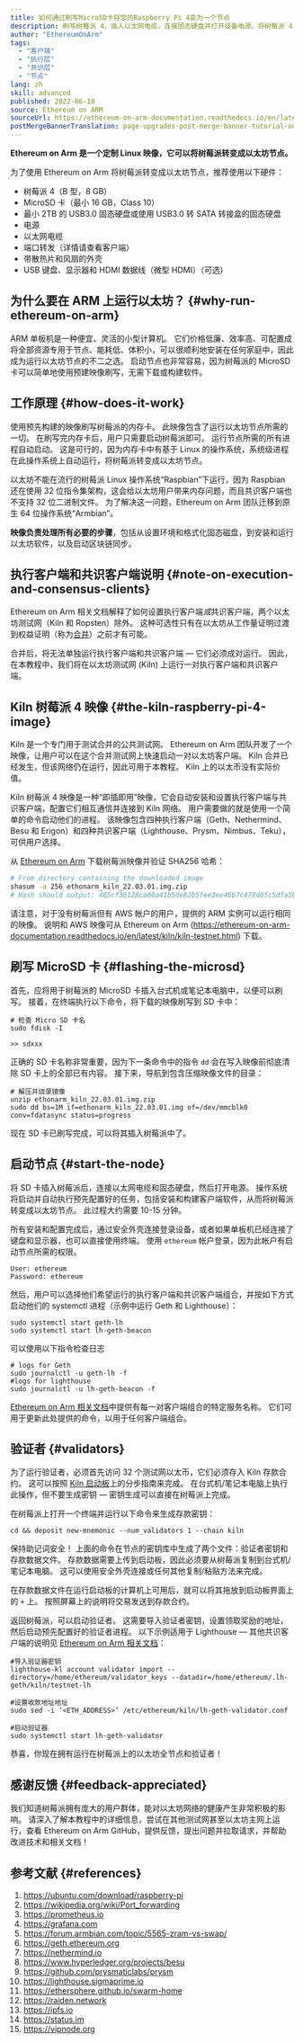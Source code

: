```yaml
---
title: 如何通过刷写MicroSD卡将您的Raspberry Pi 4变为一个节点
description: 刷写树莓派 4，插入以太网电缆，连接固态硬盘并打开设备电源，将树莓派 4 变为以太坊全节点 + 验证者。
author: "EthereumOnArm"
tags:
  - "客户端"
  - "执行层"
  - "共识层"
  - "节点"
lang: zh
skill: advanced
published: 2022-06-10
source: Ethereum on ARM
sourceUrl: https://ethereum-on-arm-documentation.readthedocs.io/en/latest/kiln/kiln-testnet.html
postMergeBannerTranslation: page-upgrades-post-merge-banner-tutorial-ood
---
```


**Ethereum on Arm 是一个定制 Linux 映像，它可以将树莓派转变成以太坊节点。**

为了使用 Ethereum on Arm 将树莓派转变成以太坊节点，推荐使用以下硬件：

- 树莓派 4（B 型，8 GB）
- MicroSD 卡（最小 16 GB，Class 10）
- 最小 2TB 的 USB3.0 固态硬盘或使用 USB3.0 转 SATA 转接盒的固态硬盘
- 电源
- 以太网电缆
- 端口转发（详情请查看客户端）
- 带散热片和风扇的外壳
- USB 键盘、显示器和 HDMI 数据线（微型 HDMI）（可选）

## 为什么要在 ARM 上运行以太坊？ {#why-run-ethereum-on-arm}

ARM 单板机是一种便宜、灵活的小型计算机。 它们价格低廉、效率高、可配置成将全部资源专用于节点、能耗低、体积小，可以很顺利地安装在任何家庭中，因此成为运行以太坊节点的不二之选。 启动节点也非常容易，因为树莓派的 MicroSD 卡可以简单地使用预建映像刷写，无需下载或构建软件。

## 工作原理 {#how-does-it-work}

使用预先构建的映像刷写树莓派的内存卡。 此映像包含了运行以太坊节点所需的一切。 在刷写完内存卡后，用户只需要启动树莓派即可。 运行节点所需的所有进程自动启动。 这是可行的，因为内存卡中有基于 Linux 的操作系统，系统级进程在此操作系统上自动运行，将树莓派转变成以太坊节点。

以太坊不能在流行的树莓派 Linux 操作系统“Raspbian”下运行，因为 Raspbian 还在使用 32 位指令集架构，这会给以太坊用户带来内存问题，而且共识客户端也不支持 32 位二进制文件。 为了解决这一问题，Ethereum on Arm 团队迁移到原生 64 位操作系统“Armbian”。

**映像负责处理所有必要的步骤**，包括从设置环境和格式化固态磁盘，到安装和运行以太坊软件，以及启动区块链同步。

## 执行客户端和共识客户端说明 {#note-on-execution-and-consensus-clients}

Ethereum on Arm 相关文档解释了如何设置执行客户端*或*共识客户端，两个以太坊测试网（Kiln 和 Ropsten）除外。 这种可选性只有在以太坊从工作量证明过渡到权益证明（称为[合并](/roadmap/merge)）之前才有可能。

<InfoBanner>
合并后，将无法单独运行执行客户端和共识客户端 — 它们必须成对运行。 因此，在本教程中，我们将在以太坊测试网 (Kiln) 上运行一对执行客户端和共识客户端。
</InfoBanner>

## Kiln 树莓派 4 映像 {#the-kiln-raspberry-pi-4-image}

Kiln 是一个专门用于测试合并的公共测试网。 Ethereum on Arm 团队开发了一个映像，让用户可以在这个合并测试网上快速启动一对以太坊客户端。 Kiln 合并已经发生，但该网络仍在运行，因此可用于本教程。 Kiln 上的以太币没有实际价值。

Kiln 树莓派 4 映像是一种“即插即用”映像，它会自动安装和设置执行客户端与共识客户端，配置它们相互通信并连接到 Kiln 网络。 用户需要做的就是使用一个简单的命令启动他们的进程。 该映像包含四种执行客户端（Geth、Nethermind、Besu 和 Erigon）和四种共识客户端（Lighthouse、Prysm、Nimbus、Teku），可供用户选择。

从 [Ethereum on Arm](https://ethereumonarm-my.sharepoint.com/:u:/p/dlosada/ES56R_SuvaVFkiMO1Tgnf6kB7lEbBfla5c2c18E3WQRJzA?download=1) 下载树莓派映像并验证 SHA256 哈希：

```sh
# From directory containing the downloaded image
shasum -a 256 ethonarm_kiln_22.03.01.img.zip
# Hash should output: 485cf36128ca60a41b5de82b5fee3ee46b7c479d0fc5dfa5b9341764414c4c57
```

请注意，对于没有树莓派但有 AWS 帐户的用户，提供的 ARM 实例可以运行相同的映像。 说明和 AWS 映像可从 Ethereum on Arm (https://ethereum-on-arm-documentation.readthedocs.io/en/latest/kiln/kiln-testnet.html) 下载。

## 刷写 MicroSD 卡 {#flashing-the-microsd}

首先，应将用于树莓派的 MicroSD 卡插入台式机或笔记本电脑中，以便可以刷写。 接着，在终端执行以下命令，将下载的映像刷写到 SD 卡中：

```shell
# 检查 Micro SD 卡名
sudo fdisk -I

>> sdxxx
```

正确的 SD 卡名称非常重要，因为下一条命令中的指令 `dd` 会在写入映像前彻底清除 SD 卡上的全部已有内容。 接下来，导航到包含压缩映像文件的目录：

```shell
# 解压并烧录镜像
unzip ethonarm_kiln_22.03.01.img.zip
sudo dd bs=1M if=ethonarm_kiln_22.03.01.img of=/dev/mmcblk0 conv=fdatasync status=progress
```

现在 SD 卡已刷写完成，可以将其插入树莓派中了。

## 启动节点 {#start-the-node}

将 SD 卡插入树莓派后，连接以太网电缆和固态硬盘，然后打开电源。 操作系统将启动并自动执行预先配置好的任务，包括安装和构建客户端软件，从而将树莓派转变成以太坊节点。 此过程大约需要 10-15 分钟。

所有安装和配置完成后，通过安全外壳连接登录设备，或者如果单板机已经连接了键盘和显示器，也可以直接使用终端。 使用 `ethereum` 帐户登录，因为此帐户有启动节点所需的权限。

```shell
User: ethereum
Password: ethereum
```

然后，用户可以选择他们希望运行的执行客户端和共识客户端组合，并按如下方式启动他们的 systemctl 进程（示例中运行 Geth 和 Lighthouse）：

```shell
sudo systemctl start geth-lh
sudo systemctl start lh-geth-beacon
```

可以使用以下指令检查日志

```shell
# logs for Geth
sudo journalctl -u geth-lh -f
#logs for lighthouse
sudo journalctl -u lh-geth-beacon -f
```

[Ethereum on Arm 相关文档](https://ethereum-on-arm-documentation.readthedocs.io/en/latest/kiln/kiln-testnet.html#id2)中提供有每一对客户端组合的特定服务名称。 它们可用于更新此处提供的命令，以用于任何客户端组合。

## 验证者 {#validators}

为了运行验证者，必须首先访问 32 个测试网以太币，它们必须存入 Kiln 存款合约。 这可以按照 [Kiln 启动板](https://kiln.launchpad.ethereum.org/en/)上的分步指南来完成。 在台式机/笔记本电脑上执行此操作，但不要生成密钥 — 密钥生成可以直接在树莓派上完成。

在树莓派上打开一个终端并运行以下命令来生成存款密钥：

```
cd && deposit new-mnemonic --num_validators 1 --chain kiln
```

保持助记词安全！ 上面的命令在节点的密钥库中生成了两个文件：验证者密钥和存款数据文件。 存款数据需要上传到启动板，因此必须要从树莓派复制到台式机/笔记本电脑。 这可以使用安全外壳连接或任何其他复制/粘贴方法来完成。

在存款数据文件在运行启动板的计算机上可用后，就可以将其拖放到启动板界面上的 `+` 上。 按照屏幕上的说明将交易发送到存款合约。

返回树莓派，可以启动验证者。 这需要导入验证者密钥，设置领取奖励的地址，然后启动预先配置好的验证者进程。 以下示例适用于 Lighthouse — 其他共识客户端的说明见 [Ethereum on Arm 相关文档](https://ethereum-on-arm-documentation.readthedocs.io/en/latest/kiln/kiln-testnet.html#lighthouse)：

```shell
#导入验证器密钥
lighthouse-kl account validator import --directory=/home/ethereum/validator_keys --datadir=/home/ethereum/.lh-geth/kiln/testnet-lh

#设置收款地址地址
sudo sed -i ‘<ETH_ADDRESS>’ /etc/ethereum/kiln/lh-geth-validator.conf

#启动验证器
sudo systemctl start lh-geth-validator
```

恭喜，你现在拥有运行在树莓派上的以太坊全节点和验证者！

## 感谢反馈 {#feedback-appreciated}

我们知道树莓派拥有庞大的用户群体，能对以太坊网络的健康产生非常积极的影响。 请深入了解本教程中的详细信息，尝试在其他测试网甚至以太坊主网上运行，查看 Ethereum on Arm GitHub，提供反馈，提出问题并拉取请求，并帮助改进技术和相关文档！

## 参考文献 {#references}

1. https://ubuntu.com/download/raspberry-pi
2. https://wikipedia.org/wiki/Port_forwarding
3. https://prometheus.io
4. https://grafana.com
5. https://forum.armbian.com/topic/5565-zram-vs-swap/
6. https://geth.ethereum.org
7. https://nethermind.io
8. https://www.hyperledger.org/projects/besu
9. https://github.com/prysmaticlabs/prysm
10. https://lighthouse.sigmaprime.io
11. https://ethersphere.github.io/swarm-home
12. https://raiden.network
13. https://ipfs.io
14. https://status.im
15. https://vipnode.org
